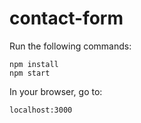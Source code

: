 # contact-form

Run the following commands:
```
npm install
npm start
```

In your browser, go to:
```
localhost:3000
```
